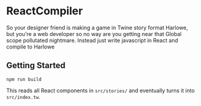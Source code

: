 # ReactCompiler
So your designer friend is making a game in Twine story format Harlowe, but you're a web developer so no way are you getting near that Global scope pollutated nightmare.  Instead just write javascript  in React and compile to Harlowe

## Getting Started

`npm run build`

This reads all React components in `src/stories/` and eventually turns it into `src/index.tw`.

